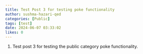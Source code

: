 ```yaml
---
title: Test Post 3 for testing poke functionality
author: sushma-hazari-qed
categories: [Public]
tags: [test]
date: 2024-06-07 03:33:02 
likes: 0
---
```


1. Test post 3 for testing the public category poke functionality.